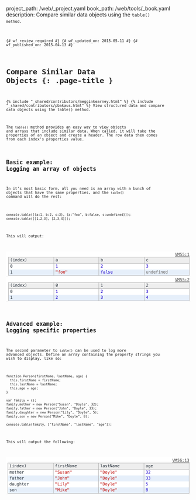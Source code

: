 project_path: /web/_project.yaml
book_path: /web/tools/_book.yaml
description: Compare similar data objects using the <code>table()<code> method.

{# wf_review_required #}
{# wf_updated_on: 2015-05-11 #}
{# wf_published_on: 2015-04-13 #}

# Compare Similar Data Objects {: .page-title }

{% include "_shared/contributors/megginkearney.html" %}
{% include "_shared/contributors/pbakaus.html" %}
View structured data and compare data objects using the table() method.

The `table()` method provides an easy way to view objects and arrays that include similar data. When called, it will take the properties of an object and create a header. The row data then comes from each index's properties value.


## Basic example: Logging an array of objects

In it's most basic form, all you need is an array with a bunch of objects that have the same properties, and the `table()` command will do the rest:


    console.table([{a:1, b:2, c:3}, {a:"foo", b:false, c:undefined}]);
    console.table([[1,2,3], [2,3,4]]);
    
  
This will output:

![console table display](images/table-arrays.png)

## Advanced example: Logging specific properties

The second parameter to `table()` can be used to log more advanced objects. Define an array containing the property strings you wish to display, like so:


    function Person(firstName, lastName, age) {
      this.firstName = firstName;
      this.lastName = lastName;
      this.age = age;
    }
    
    var family = {};
    family.mother = new Person("Susan", "Doyle", 32);
    family.father = new Person("John", "Doyle", 33);
    family.daughter = new Person("Lily", "Doyle", 5);
    family.son = new Person("Mike", "Doyle", 8);
    
    console.table(family, ["firstName", "lastName", "age"]);
    

This will output the following:

![console output with table objects](images/table-people-objects.png)


